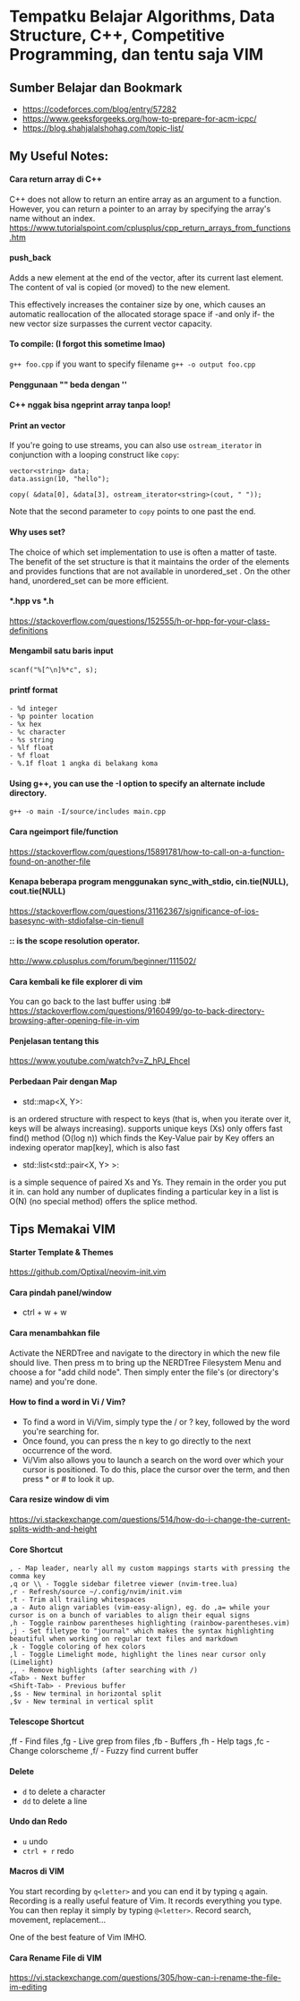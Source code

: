 # Tempatku Belajar Algorithms, Data Structure, C++, Competitive Programming, dan tentu saja VIM

## Sumber Belajar dan Bookmark

* https://codeforces.com/blog/entry/57282
* https://www.geeksforgeeks.org/how-to-prepare-for-acm-icpc/
* https://blog.shahjalalshohag.com/topic-list/

## My Useful Notes:

#### Cara return array di C++
C++ does not allow to return an entire array as an argument to a function. However, you can return a pointer to an array by specifying the array's name without an index.
https://www.tutorialspoint.com/cplusplus/cpp_return_arrays_from_functions.htm

#### push_back 
Adds a new element at the end of the vector, after its current last element. The content of val is copied (or moved) to the new element.

This effectively increases the container size by one, which causes an automatic reallocation of the allocated storage space if -and only if- the new vector size surpasses the current vector capacity.

#### To compile: (I forgot this sometime lmao)
`g++ foo.cpp` 
if you want to specify filename 
`g++ -o output foo.cpp`

#### Penggunaan "" beda dengan ''

#### C++ nggak bisa ngeprint array tanpa loop!

#### Print an vector

If you're going to use streams, you can also use `ostream_iterator` in conjunction with a looping construct like `copy`:

	vector<string> data;
	data.assign(10, "hello");

	copy( &data[0], &data[3], ostream_iterator<string>(cout, " "));

Note that the second parameter to `copy` points to one past the end. 


#### Why uses set?

The choice of which set implementation to use is often a matter of taste. The
benefit of the set structure is that it maintains the order of the elements and
provides functions that are not available in unordered_set . On the other hand,
unordered_set can be more efficient.

#### *.hpp vs *.h
https://stackoverflow.com/questions/152555/h-or-hpp-for-your-class-definitions 

#### Mengambil satu baris input
```
scanf("%[^\n]%*c", s);
```

#### printf format
```
- %d integer
- %p pointer location
- %x hex
- %c character
- %s string
- %lf float
- %f float
- %.1f float 1 angka di belakang koma
```


#### Using g++, you can use the -I option to specify an alternate include directory.

`g++ -o main -I/source/includes main.cpp`

#### Cara ngeimport file/function
https://stackoverflow.com/questions/15891781/how-to-call-on-a-function-found-on-another-file

#### Kenapa beberapa program menggunakan sync_with_stdio, cin.tie(NULL), cout.tie(NULL)
https://stackoverflow.com/questions/31162367/significance-of-ios-basesync-with-stdiofalse-cin-tienull

#### :: is the scope resolution operator.
http://www.cplusplus.com/forum/beginner/111502/

#### Cara kembali ke file explorer di vim
You can go back to the last buffer using :b#
https://stackoverflow.com/questions/9160499/go-to-back-directory-browsing-after-opening-file-in-vim

#### Penjelasan tentang this
https://www.youtube.com/watch?v=Z_hPJ_EhceI


#### Perbedaan Pair dengan Map
* std::map<X, Y>:

is an ordered structure with respect to keys (that is, when you iterate over it, keys will be always increasing).
supports unique keys (Xs) only
offers fast find() method (O(log n)) which finds the Key-Value pair by Key
offers an indexing operator map[key], which is also fast

* std::list<std::pair<X, Y> >:

is a simple sequence of paired Xs and Ys. They remain in the order you put it in.
can hold any number of duplicates
finding a particular key in a list is O(N) (no special method)
offers the splice method.




## Tips Memakai VIM

#### Starter Template & Themes
https://github.com/Optixal/neovim-init.vim

#### Cara pindah panel/window
* ctrl + w + w

#### Cara menambahkan file
Activate the NERDTree and navigate to the directory in which the new file should live. Then press m to bring up the NERDTree Filesystem Menu and choose a for "add child node". Then simply enter the file's (or directory's name) and you're done.

#### How to find a word in Vi / Vim? 
* To find a word in Vi/Vim, simply type the / or ? key, followed by the word you're searching for.
* Once found, you can press the n key to go directly to the next occurrence of the word.
* Vi/Vim also allows you to launch a search on the word over which your cursor is positioned. To do this, place the cursor over the term, and then press * or # to look it up.

#### Cara resize window di vim
https://vi.stackexchange.com/questions/514/how-do-i-change-the-current-splits-width-and-height

#### Core Shortcut
    , - Map leader, nearly all my custom mappings starts with pressing the comma key
    ,q or \\ - Toggle sidebar filetree viewer (nvim-tree.lua)
    ,r - Refresh/source ~/.config/nvim/init.vim
    ,t - Trim all trailing whitespaces
    ,a - Auto align variables (vim-easy-align), eg. do ,a= while your cursor is on a bunch of variables to align their equal signs
    ,h - Toggle rainbow parentheses highlighting (rainbow-parentheses.vim)
    ,j - Set filetype to "journal" which makes the syntax highlighting beautiful when working on regular text files and markdown
    ,k - Toggle coloring of hex colors
    ,l - Toggle Limelight mode, highlight the lines near cursor only (Limelight)
    ,, - Remove highlights (after searching with /)
    <Tab> - Next buffer
    <Shift-Tab> - Previous buffer
    ,$s - New terminal in horizontal split
    ,$v - New terminal in vertical split

#### Telescope Shortcut
  ,ff - Find files
  ,fg - Live grep from files
  ,fb - Buffers
  ,fh - Help tags
  ,fc - Change colorscheme
  ,f/ - Fuzzy find current buffer

#### Delete
* `d` to delete a character
* `dd` to delete a line

#### Undo dan Redo
* `u` undo
* `ctrl + r` redo

#### Macros di VIM
You start recording by `q<letter>` and you can end it by typing `q` again.
Recording is a really useful feature of Vim.
It records everything you type. You can then replay it simply by typing `@<letter>`. Record search, movement, replacement...

One of the best feature of Vim IMHO.

#### Cara Rename File di VIM
https://vi.stackexchange.com/questions/305/how-can-i-rename-the-file-im-editing
